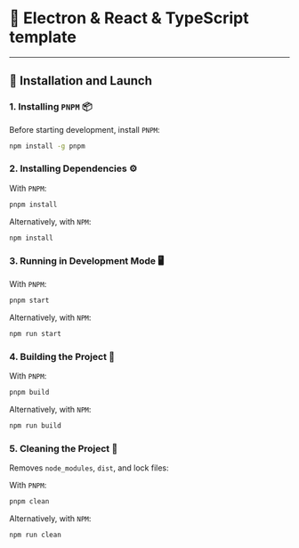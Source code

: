 # 📌 Electron & React & TypeScript template

---

## 🚀 Installation and Launch

### 1. Installing `PNPM` 📦

Before starting development, install `PNPM`:

```sh
npm install -g pnpm
```

### 2. Installing Dependencies ⚙️

With `PNPM`:

```sh
pnpm install
```

Alternatively, with `NPM`:

```sh
npm install
```

### 3. Running in Development Mode 🖥️

With `PNPM`:

```sh
pnpm start
```

Alternatively, with `NPM`:

```sh
npm run start
```

### 4. Building the Project 🔨

With `PNPM`:

```sh
pnpm build
```

Alternatively, with `NPM`:

```sh
npm run build
```

### 5. Cleaning the Project 🧹

Removes `node_modules`, `dist`, and lock files:

With `PNPM`:

```sh
pnpm clean
```

Alternatively, with `NPM`:

```sh
npm run clean
```

